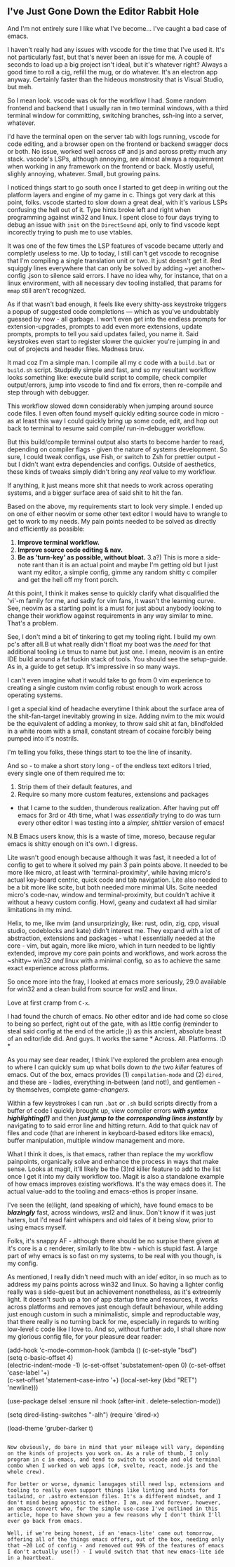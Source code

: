 ## I've Just Gone Down the Editor Rabbit Hole

And I'm not entirely sure I like what I've become... I've caught a bad case of emacs.

I haven't really had any issues with vscode for the time that I've used it. It's not particularly fast, but that's never been an issue for me. A couple of seconds to load up a big project isn't ideal, but it's whatever right? Always a good time to roll a cig, refill the mug, or do whatever. It's an electron app anyway. Certainly faster than the hideous monstrosity that is Visual Studio, but meh.

So I mean look. vscode was ok for the workflow I had. Some random frontend and backend that I usually ran in two terminal windows, with a third terminal window for committing, switching branches, ssh-ing into a server, whatever. 

I'd have the terminal open on the server tab with logs running, vscode for code editing, and a browser open on the frontend or backend swagger docs or both. No issue, worked well across c# and js and across pretty much any stack. vscode's LSPs, although annoying, are almost always a requirement when working in any framework on the frontend or back. Mostly useful, slighly annoying, whatever. Small, but growing pains. 

I noticed things start to go south once I started to get deep in writing out the platform layers and engine of my game in c. Things got very dark at this point, folks. vscode started to slow down a great deal, with it's various LSPs confusing the hell out of it. Type hints broke left and right when programming against win32 and linux. I spent close to four days trying to debug an issue with `init` on the `DirectSound` api, only to find vscode kept incorectly trying to push me to use vtables.

It was one of the few times the LSP features of vscode became utterly and completly useless to me. Up to today, I still can't get vscode to recognise that I'm compiling a single translation unit or two. It just doesn't get it. Red squiggly lines everywhere that can only be solved by adding ~yet another~ config .json to silence said errors. I have no idea why, for instance, that on a linux environment, with all necessary dev tooling installed, that params for `mmap` still aren't recognized.

As if that wasn’t bad enough, it feels like every shitty-ass keystroke triggers a popup of suggested code completions — which as you've undoubtably guessed by now - all garbage. I won’t even get into the endless prompts for extension-upgrades, prompts to add even more extensions, update prompts, prompts to tell you said updates failed, you name it. Said keystrokes even start to register slower the quicker you're jumping in and out of projects and header files. Madness bruv.

It mad coz I'm a simple man. I compile all my c code with a `build.bat` or `build.sh` script. Studpidly simple and fast, and so my resultant workflow looks something like: execute build script to compile, check compiler output/errors, jump into vscode to find and fix errors, then re-compile and step through with debugger.

This workflow slowed down considerably when jumping around source code files. I even often found myself quickly editing source code in micro - as at least this way I could quickly bring up some code, edit, and hop out back to terminal to resume said compile/ run-in-debugger workflow. 

But this build/compile terminal output also starts to become harder to read, depending on compiler flags - given the nature of systems development. So sure, I could tweak configs, use Fish, or switch to Zsh for prettier output - but I didn't want extra dependencies and configs. Outside of aesthetics, these kinds of tweaks simply didn't bring any *real* value to my workflow.

If anything, it just means more shit that needs to work across operating systems, and a bigger surface area of said shit to hit the fan. 

Based on the above, my requirements start to look very simple. I ended up on one of either neovim or some other text editor I would have to wrangle to get to work to my needs. My pain points needed to be solved as directly and efficiently as possible:

1. **Improve terminal workflow.**
2. **Improve source code editing & nav.**
3. **Be as 'turn-key' as possible, without bloat.**
   3.a?) This is more a side-note rant than it is an actual point and maybe I'm getting old but I just want my editor, a simple config, gimme any random shitty c compiler and get the hell off my front porch.

At this point, I think it makes sense to quickly clarify what disqualified the 'vi'-m family for me, and sadly for vim fans, it wasn't the learning curve. See, neovim as a starting point is a must for just about anybody looking to change their workflow against requirements in any way similar to mine. That's a problem. 

See, I don't mind a bit of tinkering to get my tooling right. I build my own pc's after all.B ut what really didn't float my boat was the *need* for that additional tooling i.e tmux to name but just one. I mean, neovim is an entire IDE build around a fat fuckin stack of tools. You should see the setup-guide. As in, a guide to get setup. It's impressive in so many ways.

I can't even imagine what it would take to go from 0 vim experience to creating a single custom nvim config robust enough to work across operating systems.

I get a special kind of headache everytime I think about the surface area of the shit-fan-target inevitably growing in size. Adding nvim to the mix would be the equivalent of adding a monkey, to throw said shit at fan, blindfolded in a white room with a small, constant stream of cocaine forcibly being pumped into it's nostrils.

I'm telling you folks, these things start to toe the line of insanity.

And so - to make a short story long - of the endless text editors I tried, every single one of them required me to:

1. Strip them of their default features, and
2. Require so many more custom features, extensions and packages

- that I came to the sudden, thunderous realization. After having put off emacs for 3rd or 4th time, what I was *essentially* trying to do was turn every other editor I was testing into a *simpler, shittier* version of emacs!

N.B Emacs users know, this is a waste of time, moreso, because regular emacs is shitty enough on it's own. I digress.

Lite wasn't good enough because although it was fast, it needed a lot of config to get to where it solved my pain 3 pain points above. It needed to be more like micro, at least with 'terminal-proximity', while having micro's actual key-board centric, quick code and tab navigation.
Lite also needed to be a bit more like scite, but both needed more minimal UIs. Scite needed micro's code-nav, window and terminal-proximity, but couldn't achive it without a heavy custom config. Howl, geany and cudatext all had similar limitations in my mind.

Helix, to me, like nvim (and unsurprizingly, like: rust, odin, zig, cpp, visual studio, codeblocks and kate) didn't interest me.
They expand with a lot of abstraction, extensions and packages - what I essentially needed at the core - vim, but again, more like micro, which in turn needed to be lightly extended, improve my core pain points and workflows, and work across the ~shitty~ win32 *and* linux with a minimal config, so as to achieve the same exact experience across platforms.

So once more into the fray, I looked at emacs more seriously, 29.0 available for win32 and a clean build from source for wsl2 and linux.

Love at first cramp from `C-x`.

I had found the church of emacs. No other editor and ide had come so close to being so perfect, right out of the gate, with as little config (reminder to steal said config at the end of the article ;)) as this ancient, absolute beast of an editor/ide did. And guys. It works the same * Across. All. Platforms. :D *

As you may see dear reader, I think I've explored the problem area enough to where I can quickly sum up what boils down to *the* two *killer* features of emacs. Out of the box, emacs provides (1) `compilation-mode` and (2) `dired`, and these are - ladies, everything in-between (and not!), and gentlemen - by themselves, complete game-*changers*.

Within a few keystrokes I can run `.bat` or `.sh` build scripts directly from a buffer of code I quickly brought up, view compiler errors ***with syntax highlighting(!)*** and then ***just jump to the corresponding lines instantly*** by navigating to to said error line and hitting return. Add to that quick nav of files and code (that are inherent in keyboard-based editors like emacs), buffer manipulation, multiple window management and more.

What I think it does, is that emacs, rather than replace the my workflow painpoints, organically solve and enhance the process in ways that make sense. Looks at magit, it'll likely be the (3)rd killer feature to add to the list once I get it into my daily workflow too. Magit is also a standalone example of how emacs improves existing workflows. It's the way emacs does it. The actual value-add to the tooling and emacs-ethos is proper insane. 

I've seen the (e)light, (and speaking of which), have found emacs to be ***blazingly*** fast, across windows, wsl2 and linux. Don't know if it was just haters, but I'd read faint whispers and old tales of it being slow, prior to using emacs myself.

Folks, it's snappy AF - although there should be no surpise there given at it's core is a c  renderer, similarly to lite btw - which is stupid fast. A large part of why emacs is so fast on my systems, to be real with you though, is my config.

As mentioned, I really didn't need much with an ide/ editor, in so much as to address my pains points across win32 and linux. So having a lighter config really was a side-quest but an achievement nonetheless, as it's extreemly light. It doesn't such up a ton of app startup time and resources, it works across platforms and removes just enough default behaviour, while adding just enough custom in such a minimalistic, simple and reproductable way, that there really is no turning back for me, especially in regards to writing low-level c code like I love to. And so, without further ado, I shall share now my glorious config file, for your pleasure dear reader:

(add-hook 'c-mode-common-hook
          (lambda ()
            (c-set-style "bsd")       
            (setq c-basic-offset 4)   
            (electric-indent-mode -1) 
            (c-set-offset 'substatement-open 0) 
            (c-set-offset 'case-label '+)      
            (c-set-offset 'statement-case-intro '+) 
            (local-set-key (kbd "RET") 'newline)))

(use-package delsel
  :ensure nil 
  :hook (after-init . delete-selection-mode))

(setq dired-listing-switches "-alh")
(require 'dired-x)

(load-theme 'gruber-darker t)
```

Now obviously, do bare in mind that your mileage will vary, depending on the kinds of projects you work on. As a rule of thumb, I only program in c in emacs, and tend to switch to vscode and old terminal combo when I worked on web apps (c#, svelte, react, node.js and the whole crew).

For better or worse, dynamic lanugages still need lsp, extensions and tooling to really even support things like linting and hints for tailwind, or .astro extension files. It's a different mindset, and I don't mind being agnostic to either. I am, now and forever, however, an emacs convert who, for the simple use-case I've outlined in this article, hope to have shown you a few reasons why I don't think I'll ever go back from emacs.

Well, if we're being honest, if an 'emacs-lite' came out tomorrow, offering all of the things emacs offers, out of the box, needing only that ~20 LoC of config - and removed out 99% of the features of emacs I don't actually use(!) - I would switch that that new emacs-lite ide in a heartbeat. 
